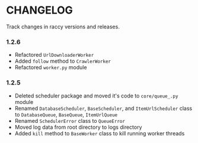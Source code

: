 # CHANGELOG

Track changes in raccy versions and releases.

### 1.2.6

- Refactored `UrlDownloaderWorker`
- Added `follow` method to `CrawlerWorker`
- Refactored `worker.py` module


### 1.2.5

- Deleted scheduler package and moved it's code to `core/queue_.py` module
- Renamed `DatabaseScheduler`, `BaseScheduler`, and `ItemUrlScheduler` class to `DatabaseQueue`, `BaseQueue`, `ItemUrlQueue`
- Renamed `SchedulerError` class to `QueueError`
- Moved log data from root directory to logs directory
- Added `kill` method to `BaseWorker` class to kill running worker threads
